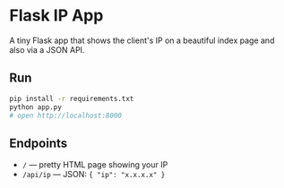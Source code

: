 # Flask IP App

A tiny Flask app that shows the client's IP on a beautiful index page and also via a JSON API.

## Run

```bash
pip install -r requirements.txt
python app.py
# open http://localhost:8000
```

## Endpoints

- `/` — pretty HTML page showing your IP
- `/api/ip` — JSON: `{ "ip": "x.x.x.x" }`
